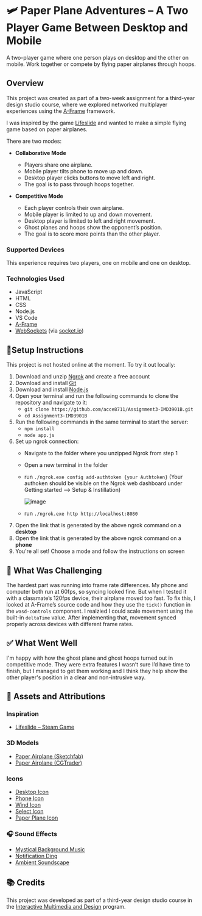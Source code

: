 # 🛩️ Paper Plane Adventures – A Two Player Game Between Desktop and Mobile

A two-player game where one person plays on desktop and the other on mobile. Work together or compete by flying paper airplanes through hoops.

## Overview

This project was created as part of a two-week assignment for a third-year design studio course, where we explored networked multiplayer experiences using the [A-Frame](https://aframe.io/) framework.

I was inspired by the game [Lifeslide](https://store.steampowered.com/app/956140/Lifeslide/) and wanted to make a simple flying game based on paper airplanes.

There are two modes:

- **Collaborative Mode**
  - Players share one airplane.
  - Mobile player tilts phone to move up and down.
  - Desktop player clicks buttons to move left and right.
  - The goal is to pass through hoops together.

- **Competitive Mode**
  - Each player controls their own airplane.
  - Mobile player is limited to up and down movement.
  - Desktop player is limited to left and right movement.
  - Ghost planes and hoops show the opponent’s position.
  - The goal is to score more points than the other player.

### Supported Devices

This experience requires two players, one on mobile and one on desktop.

### Technologies Used

- JavaScript  
- HTML  
- CSS  
- Node.js  
- VS Code  
- [A-Frame](https://aframe.io/)  
- [WebSockets](https://developer.mozilla.org/en-US/docs/Web/API/WebSockets_API) (via [socket.io](https://socket.io/))

## 🧾Setup Instructions

This project is not hosted online at the moment. To try it out locally:

1. Download and unzip [Ngrok](https://ngrok.com/downloads/windows?tab=download) and create a free account
2. Download and install [Git](https://git-scm.com/downloads)  
3. Download and install [Node.js](https://nodejs.org/en/download)  
4. Open your terminal and run the following commands to clone the repository and navigate to it:
   - `git clone https://github.com/acce8711/Assignment3-IMD3901B.git`
   - `cd Assignment3-IMD3901B`
5. Run the following commands in the same terminal to start the server:
   - `npm install`
   - `node app.js`
6. Set up ngrok connection:
   - Navigate to the folder where you unzipped Ngrok from step 1
   - Open a new terminal in the folder
   - run `./ngrok.exe config add-authtoken {your Authtoken}` (Your authoken should be visible on the Ngrok web dashboard under Getting started --> Setup & Instillation)

     ![image](https://github.com/user-attachments/assets/495bde99-8b49-44c5-8431-546d91d6d812)
   - run `./ngrok.exe http http://localhost:8080`
5. Open the link that is generated by the above ngrok command on a **desktop**
6. Open the link that is generated by the above ngrok command on a **phone**
7. You're all set! Choose a mode and follow the instructions on screen

## 🚧 What Was Challenging

The hardest part was running into frame rate differences. My phone and computer both run at 60fps, so syncing looked fine. But when I tested it with a classmate’s 120fps device, their airplane moved too fast. To fix this, I looked at A-Frame’s source code and how they use the `tick()` function in the `wasd-controls` component. I realzied I could scale movement using the built-in `deltaTime` value. After implementing that, movement synced properly across devices with different frame rates.

## ✅ What Went Well

I'm happy with how the ghost plane and ghost hoops turned out in competitive mode. They were extra features I wasn’t sure I’d have time to finish, but I managed to get them working and I think they help show the other player's position in a clear and non-intrusive way.

## 🎨 Assets and Attributions

### Inspiration

- [Lifeslide – Steam Game](https://store.steampowered.com/app/956140/Lifeslide/)

### 3D Models

- [Paper Airplane (Sketchfab)](https://sketchfab.com/3d-models/paper-airplane-29aa6a99e1d24b52a9d7d9eb2695bdb8)  
- [Paper Airplane (CGTrader)](https://www.cgtrader.com/items/644366/download-page)

### Icons

- [Desktop Icon](https://www.flaticon.com/free-icons/desktop)  
- [Phone Icon](https://www.flaticon.com/free-icons/phone)  
- [Wind Icon](https://www.flaticon.com/free-icons/wind)  
- [Select Icon](https://www.flaticon.com/free-icons/select)  
- [Paper Plane Icon](https://www.iconpacks.net/free-icon/paper-plane-2563.html#google_vignette)

### 🎧 Sound Effects

- [Mystical Background Music](https://pixabay.com/sound-effects/mystical-music-54294/)  
- [Notification Ding](https://pixabay.com/sound-effects/elevator-chimenotification-ding-recreation-287560/)  
- [Ambient Soundscape](https://pixabay.com/sound-effects/atmosphere-soundscape-302345/)

## 📚 Credits

This project was developed as part of a third-year design studio course in the [Interactive Multimedia and Design](https://bitdegree.ca/index.php?Program=IMD&Section=Home) program.
